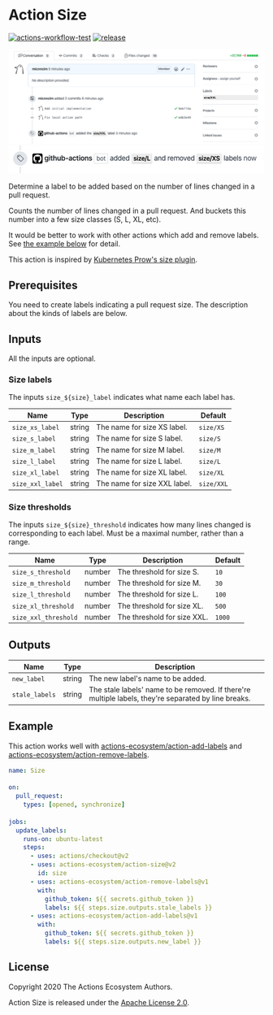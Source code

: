 # Action Size

[![actions-workflow-test][actions-workflow-test-badge]][actions-workflow-test]
[![release][release-badge]][release]

![screenshot](./docs/assets/screenshot-add-label.png)
![screenshot](./docs/assets/screenshot-remove-and-add-label.png)

Determine a label to be added based on the number of lines changed in a pull request.

Counts the number of lines changed in a pull request.
And buckets this number into a few size classes (S, L, XL, etc).

It would be better to work with other actions which add and remove labels.
See [the example below](#Example) for detail.

This action is inspired by [Kubernetes Prow's size plugin](https://prow.k8s.io/plugins).

## Prerequisites

You need to create labels indicating a pull request size.
The description about the kinds of labels are below.

## Inputs

All the inputs are optional.

### Size labels

The inputs `size_${size}_label` indicates what name each label has.

|       Name       |  Type  |         Description          |  Default   |
| ---------------- | ------ | ---------------------------- | ---------- |
| `size_xs_label`  | string | The name for size XS label.  | `size/XS`  |
| `size_s_label`   | string | The name for size S label.   | `size/S`   |
| `size_m_label`   | string | The name for size M label.   | `size/M`   |
| `size_l_label`   | string | The name for size L label.   | `size/L`   |
| `size_xl_label`  | string | The name for size XL label.  | `size/XL`  |
| `size_xxl_label` | string | The name for size XXL label. | `size/XXL` |

### Size thresholds

The inputs `size_${size}_threshold` indicates how many lines changed is corresponding to each label.
Must be a maximal number, rather than a range.

|         Name         |  Type  |         Description         | Default |
| -------------------- | ------ | --------------------------- | ------- |
| `size_s_threshold`   | number | The threshold for size S.   | `10`    |
| `size_m_threshold`   | number | The threshold for size M.   | `30`    |
| `size_l_threshold`   | number | The threshold for size L.   | `100`   |
| `size_xl_threshold`  | number | The threshold for size XL.  | `500`   |
| `size_xxl_threshold` | number | The threshold for size XXL. | `1000`  |

## Outputs

|      Name      |  Type  |                                             Description                                              |
| -------------- | ------ | ---------------------------------------------------------------------------------------------------- |
| `new_label`    | string | The new label's name to be added.                                                                    |
| `stale_labels` | string | The stale labels' name to be removed. If there're multiple labels, they're separated by line breaks. |

## Example

This action works well with [actions-ecosystem/action-add-labels](https://github.com/actions-ecosystem/action-add-labels) and [actions-ecosystem/action-remove-labels](https://github.com/actions-ecosystem/action-remove-labels).

```yaml
name: Size

on:
  pull_request:
    types: [opened, synchronize]

jobs:
  update_labels:
    runs-on: ubuntu-latest
    steps:
      - uses: actions/checkout@v2
      - uses: actions-ecosystem/action-size@v2
        id: size
      - uses: actions-ecosystem/action-remove-labels@v1
        with:
          github_token: ${{ secrets.github_token }}
          labels: ${{ steps.size.outputs.stale_labels }}
      - uses: actions-ecosystem/action-add-labels@v1
        with:
          github_token: ${{ secrets.github_token }}
          labels: ${{ steps.size.outputs.new_label }}
```

## License

Copyright 2020 The Actions Ecosystem Authors.

Action Size is released under the [Apache License 2.0](./LICENSE).

<!-- badge links -->

[actions-workflow-test]: https://github.com/actions-ecosystem/action-size/actions?query=workflow%3ATest
[actions-workflow-test-badge]: https://img.shields.io/github/workflow/status/actions-ecosystem/action-size/Test?label=Test&style=for-the-badge&logo=github

[release]: https://github.com/actions-ecosystem/action-size/releases
[release-badge]: https://img.shields.io/github/v/release/actions-ecosystem/action-size?style=for-the-badge&logo=github
